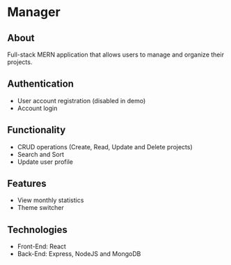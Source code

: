 # Manager

## About

Full-stack MERN application that allows users to manage and organize their projects.

## Authentication

- User account registration (disabled in demo)
- Account login

## Functionality

- CRUD operations (Create, Read, Update and Delete projects)
- Search and Sort
- Update user profile

## Features

- View monthly statistics
- Theme switcher

## Technologies

- Front-End: React
- Back-End: Express, NodeJS and MongoDB
